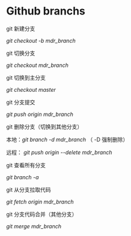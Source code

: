 # Github branchs

git 新建分支

*git checkout -b mdr_branch*  

git 切换分支

*git checkout mdr_branch*  

git  切换到主分支

*git checkout master*  

git 分支提交

*git push origin mdr_branch*  

git 删除分支（切换到其他分支）

本地：*git branch -d mdr_branch*   （ -D  强制删除）

远程： *git push origin --delete mdr_branch*  

git 查看所有分支

*git branch -a*

git 从分支拉取代码

 *git fetch origin mdr_branch*

git 分支代码合并（其他分支）

 *git merge mdr_branch*